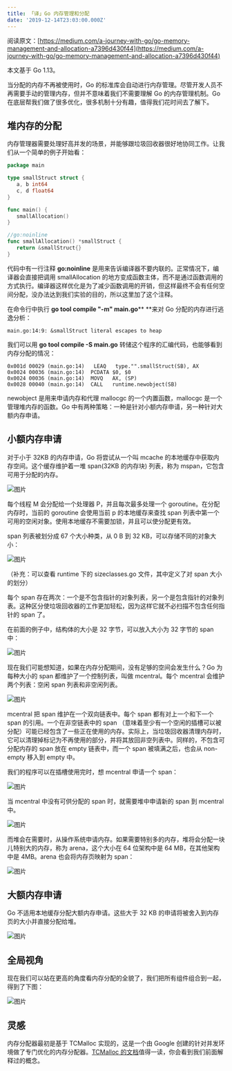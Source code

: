 ```yaml
---
title: 「译」Go 内存管理和分配
date: '2019-12-14T23:03:00.000Z'
---
```


阅读原文：[https://medium.com/a-journey-with-go/go-memory-management-and-allocation-a7396d430f44](https://medium.com/a-journey-with-go/go-memory-management-and-allocation-a7396d430f44)

本文基于 Go 1.13。

当分配的内存不再被使用时，Go 的标准库会自动进行内存管理。尽管开发人员不再需要手动的管理内存，但并不意味着我们不需要理解 Go 的内存管理机制。Go 在底层帮我们做了很多优化，很多机制十分有趣，值得我们花时间去了解下。

## 堆内存的分配

内存管理器需要处理好高并发的场景，并能够跟垃圾回收器很好地协同工作。让我们从一个简单的例子开始看：

```Go
package main

type smallStruct struct {
   a, b int64
   c, d float64
}

func main() {
   smallAllocation()
}

//go:noinline
func smallAllocation() *smallStruct {
   return &smallStruct{}
}
```

代码中有一行注释 **go:noinline** 是用来告诉编译器不要内联的。正常情况下，编译器会直接把调用 smallAllocation 的地方变成函数主体，而不是通过函数调用的方式执行。编译器这样优化是为了减少函数调用的开销，但这样最终不会有任何空间分配，没办法达到我们实验的目的，所以这里加了这个注释。

在命令行中执行 **go tool compile "-m" main.go**** **来对 Go 分配的内存进行逃逸分析：

```
main.go:14:9: &smallStruct literal escapes to heap
```

我们可以用 **go tool compile -S main.go** 转储这个程序的汇编代码，也能够看到内存分配的情况：

```
0x001d 00029 (main.go:14)   LEAQ   type."".smallStruct(SB), AX
0x0024 00036 (main.go:14)  PCDATA $0, $0
0x0024 00036 (main.go:14)  MOVQ   AX, (SP)
0x0028 00040 (main.go:14)  CALL   runtime.newobject(SB)
```

newobject 是用来申请内存和代理 mallocgc 的一个内置函数，mallocgc 是一个管理堆内存的函数。Go 中有两种策略：一种是针对小额内存申请，另一种针对大额内存申请。

## 小额内存申请

对于小于 32KB 的内存申请，Go 将尝试从一个叫 mcache 的本地缓存中获取内存空间。这个缓存维护着一堆 span(32KB 的内存块) 列表，称为 mspan，它包含可用于分配的内存。

![图片](./gmelloc01.png)

每个线程 M 会分配给一个处理器 P，并且每次最多处理一个 goroutine。在分配内存时，当前的 goroutine 会使用当前 p 的本地缓存来查找 span 列表中第一个可用的空闲对象。使用本地缓存不需要加锁，并且可以使分配更有效。

span 列表被划分成 67 个大小种类，从 0 B 到 32 KB，可以存储不同的对象大小：

![图片](./gmelloc02.png)

（补充：可以查看 runtime 下的 sizeclasses.go 文件，其中定义了对 span 大小的划分）

每个 span 存在两次：一个是不包含指针的对象列表，另一个是包含指针的对象列表。这种区分使垃圾回收器的工作更加轻松，因为这样它就不必扫描不包含任何指针的 span 了。

在前面的例子中，结构体的大小是 32 字节，可以放入大小为 32 字节的 span 中：

![图片](./gmelloc03.png)

现在我们可能想知道，如果在内存分配期间，没有足够的空间会发生什么？Go 为每种大小的 span 都维护了一个控制列表，叫做 mcentral。每个 mcentral 会维护两个列表：空闲 span 列表和非空闲列表。

![图片](./gmelloc04.png)

mcentral 把 span 维护在一个双向链表中。每个 span 都有对上一个和下一个 span 的引用。一个在非空链表中的 span （意味着至少有一个空闲的插槽可以被分配）可能已经包含了一些正在使用的内存。实际上，当垃圾回收器清理内存时，它可以清理掉标记为不再使用的部分，并将其放回非空列表中。同样的，不包含可分配内存的 span 放在 empty 链表中，而一个 span 被填满之后，也会从 non-empty 移入到 empty 中。

我们的程序可以在插槽使用完时，想 mcentral 申请一个 span：

![图片](./gmelloc05.png)

当 mcentral 中没有可供分配的 span 时，就需要堆中申请新的 span 到 mcentral 中。

![图片](./gmelloc06.png)

而堆会在需要时，从操作系统申请内存。如果需要特别多的内存，堆将会分配一块儿特别大的内存，称为 arena，这个大小在 64 位架构中是 64 MB，在其他架构中是 4MB。arena 也会将内存页映射为 span：

![图片](./gmelloc07.png)

## 大额内存申请

Go 不适用本地缓存分配大额内存申请。这些大于 32 KB 的申请将被舍入到内存页的大小并直接分配给堆。

![图片](./gmelloc08.png)

## 全局视角

现在我们可以站在更高的角度看内存分配的全貌了，我们把所有组件组合到一起，得到了下图：

![图片](./gmelloc09.png)

## 灵感

内存分配器最初是基于 TCMalloc 实现的，这是一个由 Google 创建的针对并发环境做了专门优化的内存分配器。[TCMalloc 的文档](http://goog-perftools.sourceforge.net/doc/tcmalloc.html)值得一读，你会看到我们前面解释过的概念。    
